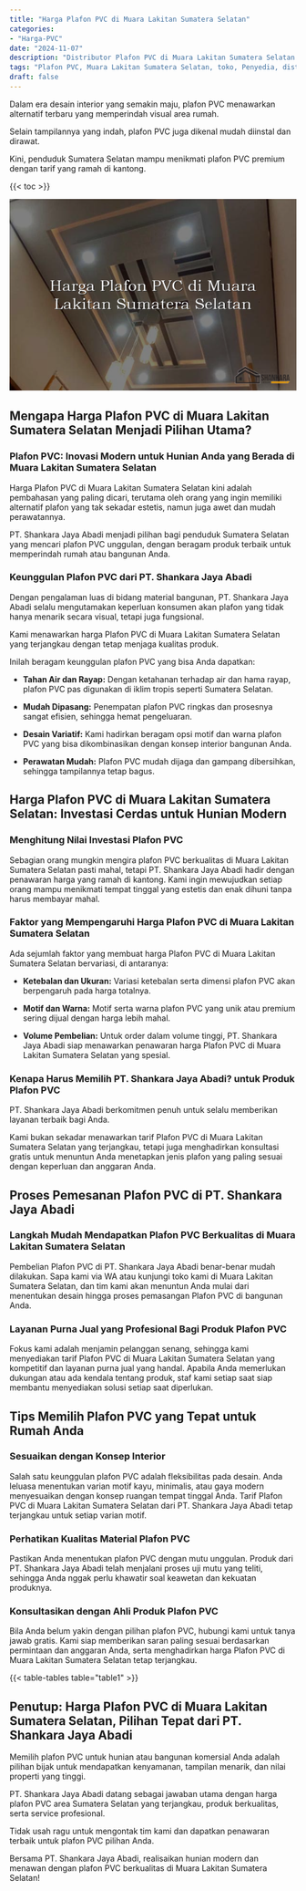 ```yaml
---
title: "Harga Plafon PVC di Muara Lakitan Sumatera Selatan"
categories: 
- "Harga-PVC"
date: "2024-11-07"
description: "Distributor Plafon PVC di Muara Lakitan Sumatera Selatan untuk tempat tinggal, kantor, dan gerai. Produk berkualitas, beragam motif, warna elegan, dengan jasa penempatan ditangani oleh tim profesional dan jaminan resmi!|Layanan distribusi Plafon PVC di Muara Lakitan Sumatera Selatan untuk keperluan rumah, kantor, atau toko, beserta material berkualitas dan instalasi oleh tim berpengalaman serta kepastian resmi.|Alternatif Plafon PVC di Muara Lakitan Sumatera Selatan yang andal bagi rumah, perkantoran, serta gerai, dengan panel berkualitas dan penempatan dikerjakan oleh tim profesional dan jaminan resmi.|Penyediaan Plafon PVC di Muara Lakitan Sumatera Selatan bagi hunian, perkantoran, serta gerai, dengan produk unggulan dan pemasangan oleh tim profesional, disertai dengan jaminan resmi.}"
tags: "Plafon PVC, Muara Lakitan Sumatera Selatan, toko, Penyedia, distributor"
draft: false
---
```


Dalam era desain interior yang semakin maju, plafon PVC menawarkan alternatif terbaru yang memperindah visual area rumah.

Selain tampilannya yang indah, plafon PVC juga dikenal mudah diinstal dan dirawat.

Kini, penduduk Sumatera Selatan mampu menikmati plafon PVC premium dengan tarif yang ramah di kantong.

{{< toc >}}

![Harga Plafon PVC di Muara Lakitan Sumatera Selatan](/images/Harga-PVC/Harga-Plafon-PVC-di-Muara-Lakitan-Sumatera-Selatan.png)


## Mengapa Harga Plafon PVC di Muara Lakitan Sumatera Selatan Menjadi Pilihan Utama?

### Plafon PVC: Inovasi Modern untuk Hunian Anda yang Berada di Muara Lakitan Sumatera Selatan

Harga Plafon PVC di Muara Lakitan Sumatera Selatan kini adalah pembahasan yang paling dicari, terutama oleh orang yang ingin memiliki alternatif plafon yang tak sekadar estetis, namun juga awet dan mudah perawatannya.

PT. Shankara Jaya Abadi menjadi pilihan bagi penduduk Sumatera Selatan yang mencari plafon PVC unggulan, dengan beragam produk terbaik untuk memperindah rumah atau bangunan Anda.

### Keunggulan Plafon PVC dari PT. Shankara Jaya Abadi

Dengan pengalaman luas di bidang material bangunan, PT. Shankara Jaya Abadi selalu mengutamakan keperluan konsumen akan plafon yang tidak hanya menarik secara visual, tetapi juga fungsional.

Kami menawarkan harga Plafon PVC di Muara Lakitan Sumatera Selatan yang terjangkau dengan tetap menjaga kualitas produk.

Inilah beragam keunggulan plafon PVC yang bisa Anda dapatkan:

- **Tahan Air dan Rayap:** Dengan ketahanan terhadap air dan hama rayap, plafon PVC pas digunakan di iklim tropis seperti Sumatera Selatan.

- **Mudah Dipasang:** Penempatan plafon PVC ringkas dan prosesnya sangat efisien, sehingga hemat pengeluaran.

- **Desain Variatif:** Kami hadirkan beragam opsi motif dan warna plafon PVC yang bisa dikombinasikan dengan konsep interior bangunan Anda.

- **Perawatan Mudah:** Plafon PVC mudah dijaga dan gampang dibersihkan, sehingga tampilannya tetap bagus.

## Harga Plafon PVC di Muara Lakitan Sumatera Selatan: Investasi Cerdas untuk Hunian Modern

### Menghitung Nilai Investasi Plafon PVC

Sebagian orang mungkin mengira plafon PVC berkualitas di Muara Lakitan Sumatera Selatan pasti mahal, tetapi PT. Shankara Jaya Abadi hadir dengan penawaran harga yang ramah di kantong. Kami ingin mewujudkan setiap orang mampu menikmati tempat tinggal yang estetis dan enak dihuni tanpa harus membayar mahal.

### Faktor yang Mempengaruhi Harga Plafon PVC di Muara Lakitan Sumatera Selatan

Ada sejumlah faktor yang membuat harga Plafon PVC di Muara Lakitan Sumatera Selatan bervariasi, di antaranya:

- **Ketebalan dan Ukuran:** Variasi ketebalan serta dimensi plafon PVC akan berpengaruh pada harga totalnya.

- **Motif dan Warna:** Motif serta warna plafon PVC yang unik atau premium sering dijual dengan harga lebih mahal.

- **Volume Pembelian:** Untuk order dalam volume tinggi, PT. Shankara Jaya Abadi siap menawarkan penawaran harga Plafon PVC di Muara Lakitan Sumatera Selatan yang spesial.

### Kenapa Harus Memilih PT. Shankara Jaya Abadi? untuk Produk Plafon PVC

PT. Shankara Jaya Abadi berkomitmen penuh untuk selalu memberikan layanan terbaik bagi Anda.

Kami bukan sekadar menawarkan tarif Plafon PVC di Muara Lakitan Sumatera Selatan yang terjangkau, tetapi juga menghadirkan konsultasi gratis untuk menuntun Anda menetapkan jenis plafon yang paling sesuai dengan keperluan dan anggaran Anda.

## Proses Pemesanan Plafon PVC di PT. Shankara Jaya Abadi

### Langkah Mudah Mendapatkan Plafon PVC Berkualitas di Muara Lakitan Sumatera Selatan

Pembelian Plafon PVC di PT. Shankara Jaya Abadi benar-benar mudah dilakukan. Sapa kami via WA atau kunjungi toko kami di Muara Lakitan Sumatera Selatan, dan tim kami akan menuntun Anda mulai dari menentukan desain hingga proses pemasangan Plafon PVC di bangunan Anda.

### Layanan Purna Jual yang Profesional Bagi Produk Plafon PVC

Fokus kami adalah menjamin pelanggan senang, sehingga kami menyediakan tarif Plafon PVC di Muara Lakitan Sumatera Selatan yang kompetitif dan layanan purna jual yang handal. Apabila Anda memerlukan dukungan atau ada kendala tentang produk, staf kami setiap saat siap membantu menyediakan solusi setiap saat diperlukan.

## Tips Memilih Plafon PVC yang Tepat untuk Rumah Anda

### Sesuaikan dengan Konsep Interior

Salah satu keunggulan plafon PVC adalah fleksibilitas pada desain. Anda leluasa menentukan varian motif kayu, minimalis, atau gaya modern menyesuaikan dengan konsep ruangan tempat tinggal Anda. Tarif Plafon PVC di Muara Lakitan Sumatera Selatan dari PT. Shankara Jaya Abadi tetap terjangkau untuk setiap varian motif.

### Perhatikan Kualitas Material Plafon PVC

Pastikan Anda menentukan plafon PVC dengan mutu unggulan. Produk dari PT. Shankara Jaya Abadi telah menjalani proses uji mutu yang teliti, sehingga Anda nggak perlu khawatir soal keawetan dan kekuatan produknya.

### Konsultasikan dengan Ahli Produk Plafon PVC

Bila Anda belum yakin dengan pilihan plafon PVC, hubungi kami untuk tanya jawab gratis. Kami siap memberikan saran paling sesuai berdasarkan permintaan dan anggaran Anda, serta menghadirkan harga Plafon PVC di Muara Lakitan Sumatera Selatan tetap terjangkau.

{{< table-tables table="table1" >}}

## Penutup: Harga Plafon PVC di Muara Lakitan Sumatera Selatan, Pilihan Tepat dari PT. Shankara Jaya Abadi

Memilih plafon PVC untuk hunian atau bangunan komersial Anda adalah pilihan bijak untuk mendapatkan kenyamanan, tampilan menarik, dan nilai properti yang tinggi.

PT. Shankara Jaya Abadi datang sebagai jawaban utama dengan harga plafon PVC area Sumatera Selatan yang terjangkau, produk berkualitas, serta service profesional.

Tidak usah ragu untuk mengontak tim kami dan dapatkan penawaran terbaik untuk plafon PVC pilihan Anda.

Bersama PT. Shankara Jaya Abadi, realisaikan hunian modern dan menawan dengan plafon PVC berkualitas di Muara Lakitan Sumatera Selatan!
